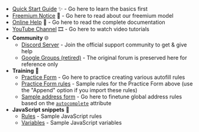 - [Quick Start Guide](https://www.tohodo.com/autofill/quickstart.html) ✨ - Go here to learn the basics first
- [Freemium Notice](https://www.tohodo.com/autofill/freemium.html) 📢 - Go here to read about our freemium model
- [Online Help](https://www.tohodo.com/autofill/help.html) 📕 - Go here to read the complete documentation
- [YouTube Channel](https://www.youtube.com/@lightningautofill) 🎞️ - Go here to watch video tutorials
- **Community** 🌐
  - [Discord Server](https://discord.gg/NY6xxsQBRD) - Join the official support community to get & give help
  - [Google Groups (retired)](https://groups.google.com/g/chrome-autofill) - The original forum is preserved here for reference only
- **Training** 💪
  - [Practice Form](https://www.tohodo.com/autofill/form.html) - Go here to practice creating various autofill rules
  - [Practice Form rules](https://pastebin.com/raw/k5j87pZB) - Sample rules for the Practice Form above (use the "Append" option if you import these rules)
  - [Sample address form](https://greenido.github.io/Product-Site-101/form-cc-example.html) - Go here to finetune global address rules based on the [`autocomplete`](https://developer.mozilla.org/docs/Web/HTML/Attributes/autocomplete) attribute
- **JavaScript snippets** 📜
  - [Rules](https://github.com/thdoan/autofill-snippets/blob/main/rules.txt) - Sample JavaScript rules
  - [Variables](https://github.com/thdoan/autofill-snippets/blob/main/variables.txt) - Sample JavaScript variables
